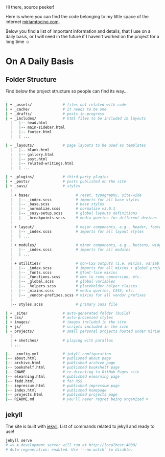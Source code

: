 Hi there, source peeker!

Here is where you can find the code belonging to my little space of the internet [miriamtocino.com](http://www.miriamtocino.com/).

Below you find a list of important information and details, that I use on a daily basis, or I will need in the future if I haven't worked on the project for a long time ☺

On A Daily Basis
=======

## Folder Structure

Find below the project structure so people can find its way...

```bash
.
| + _assets/              # files not related with code
| + _cache/               # it needs to be one
| + _drafts/              # posts in-progress
| + _includes/            # html files to be included in layouts
  |   |-- head.html
  |   |-- main-sidebar.html
  |   |-- footer.html
  |   | ...

| + _layouts/             # page layouts to be used as templates
  |   |-- blank.html
  |   |-- gallery.html
  |   |-- post.html
  |   |-- related-writings.html
  |   | ...

| + _plugins/             # third-party plugins
| + _posts/               # posts published on the site
| + _sass/                # styles
  |
  | + base/                     # reset, typography, site-wide
  |   |-- _index.scss           # imports for all base styles
  |   |-- _base.scss            # base styles
  |   |-- _normalize.scss       # normalize v3.0.1
  |   |-- _susy-setup.scss      # global layouts definitions
  |   |-- _breakpoints.scss     # media queries for different devices
  |
  | + layout/                   # major components, e.g., header, footer etc.
  |   |-- _index.scss           # imports for all layout styles
  |   | ...
  |
  | + modules/                  # minor components, e.g., buttons, widgets etc.
  |   |-- _index.scss           # imports for all modules
  |   | ...
  |
  | + utilities/                # non-CSS outputs (i.e. mixins, variables) & non-modules
  |   |-- _index.scss           # imports for all mixins + global project variables
  |   |-- _fonts.scss           # @font-face mixins
  |   |-- _functions.scss       # ems to rems conversion, etc.
  |   |-- _global.scss          # global variables
  |   |-- _helpers.scss         # placeholder helper classes
  |   |-- _mixins.scss          # media queries, CSS3, etc.
  |   |-- _vendor-prefixes.scss # mixins for all vendor prefixes
  |
  |-- styles.scss               # primary Sass file

| + _site/                # auto-generated folder (build)
| + css/                  # auto-processed styles
| + images/               # images included in the site
| + js/                   # scripts included in the site
| + projects/             # small personal projects hosted under miriamtocino.com
  |
  | + sketches/           # playing with parallax
  | ...

|-- _config.yml           # jekyll configuration
|-- about.html            # published about page
|-- archive.html          # published archive page
|-- bookshelf.html        # published bookshelf page
|-- CNAME                 # re-directing to GitHub Pages site
|-- elearning.html        # published elearning page
|-- fedd.html             # for RSS
|-- impressum.html        # published impressum page
|-- index.html            # published homepage
|-- projects.html         # published projects page
|-- README.md             # you'll never regret being organized ☺

```

## jekyll

The site is built with [jekyll](http://jekyllrb.com/).
List of commands related to jekyll and ready to use!

```bash
jekyll serve
# => A development server will run at http://localhost:4000/
# Auto-regeneration: enabled. Use `--no-watch` to disable.
```